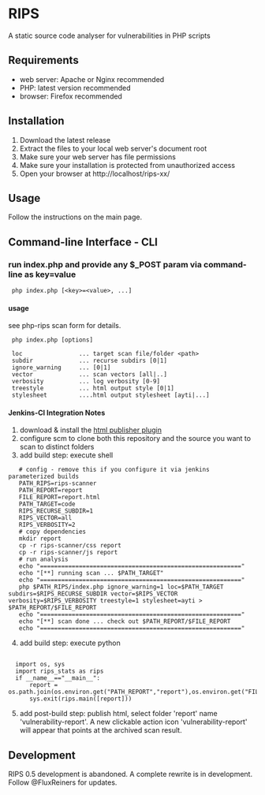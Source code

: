 # RIPS
A static source code analyser for vulnerabilities in PHP scripts

## Requirements
* web server: Apache or Nginx recommended
* PHP: latest version recommended
* browser: Firefox recommended

## Installation
1. Download the latest release
2. Extract the files to your local web server's document root 
3. Make sure your web server has file permissions
4. Make sure your installation is protected from unauthorized access
5. Open your browser at http://localhost/rips-xx/ 

## Usage
Follow the instructions on the main page.

## Command-line Interface - CLI

### run index.php and provide any $_POST param via command-line as key=value

```
 php index.php [<key>=<value>, ...]
```

#### usage

see php-rips scan form for details.

```
 php index.php [options]
 
 loc 				... target scan file/folder <path>
 subdir				... recurse subdirs [0|1]
 ignore_warning		... [0|1]
 vector				... scan vectors [all|..]
 verbosity			... log verbosity [0-9]
 treestyle			... html output style [0|1]
 stylesheet			....html output stylesheet [ayti|...]
```

#### Jenkins-CI Integration Notes

1. download & install the [html publisher plugin](https://wiki.jenkins-ci.org/display/JENKINS/HTML+Publisher+Plugin)
2. configure scm to clone both this repository and the source you want to scan to distinct folders
3. add build step: execute shell

  ```
	 # config - remove this if you configure it via jenkins parameterized builds
	 PATH_RIPS=rips-scanner
	 PATH_REPORT=report
	 FILE_REPORT=report.html
	 PATH_TARGET=code
	 RIPS_RECURSE_SUBDIR=1
	 RIPS_VECTOR=all
	 RIPS_VERBOSITY=2
	 # copy dependencies
	 mkdir report
	 cp -r rips-scanner/css report
	 cp -r rips-scanner/js report
	 # run analysis
	 echo "========================================================="
	 echo "[**] running scan ... $PATH_TARGET"
	 echo "========================================================="
	 php $PATH_RIPS/index.php ignore_warning=1 loc=$PATH_TARGET subdirs=$RIPS_RECURSE_SUBDIR vector=$RIPS_VECTOR verbosity=$RIPS_VERBOSITY treestyle=1 stylesheet=ayti > $PATH_REPORT/$FILE_REPORT
	 echo "=========================================================" 
	 echo "[**] scan done ... check out $PATH_REPORT/$FILE_REPORT
	 echo "========================================================="
 ```
  
4. add build step: execute python
  
  ```
    
	import os, sys
	import rips_stats as rips
	if __name__=="__main__":
	    report = os.path.join(os.environ.get("PATH_REPORT","report"),os.environ.get("FILE_REPORT","report.html"))
	    sys.exit(rips.main([report]))
  ```
  
5. add post-build step: publish html, select folder 'report' name 'vulnerability-report'. A new clickable action icon 'vulnerability-report' will appear that points at the archived scan result.

## Development
RIPS 0.5 development is abandoned. A complete rewrite is in development. Follow @FluxReiners for updates. 
